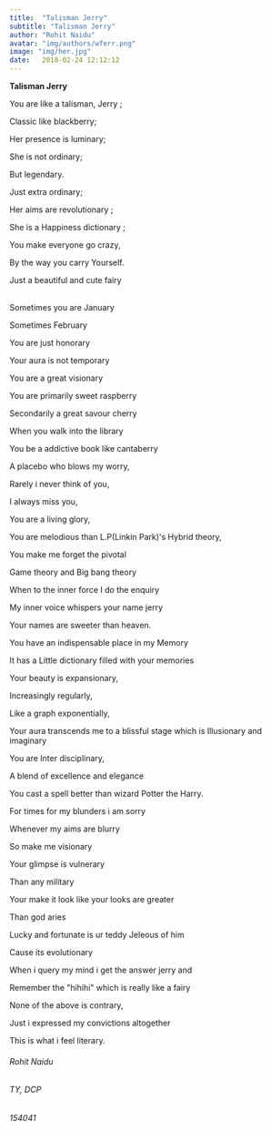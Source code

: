 ```yaml
---
title:  "Talisman Jerry"
subtitle: "Talisman Jerry"
author: "Rohit Naidu"
avatar: "img/authors/wferr.png"
image: "img/her.jpg"
date:   2018-02-24 12:12:12
---
```

**Talisman Jerry**

You are like a talisman, Jerry ;

Classic like blackberry;

Her presence is luminary;

She is not ordinary;

But legendary.

Just extra ordinary;

Her aims are revolutionary ;

She is a Happiness dictionary ;

You make everyone go crazy,

By the way you carry Yourself.

Just a beautiful and cute fairy

<br>
Sometimes you are January

Sometimes February 

You are just honorary 

Your aura is not temporary

You are a great visionary 

You are primarily sweet raspberry

Secondarily a great savour cherry
<br>

When you walk into the library

You be a addictive book like cantaberry

A placebo who blows my worry,

Rarely i never think of you,

I always miss you,

You are a living glory,

You are melodious than L.P(Linkin Park)'s Hybrid theory,

You make me forget the pivotal 

Game theory and Big bang theory
<br>

When to the inner force I do the enquiry

My inner voice whispers your name jerry

Your names are sweeter than heaven.
<br>

You have an indispensable place in my Memory 

It has a Little dictionary filled with your memories

Your beauty is expansionary,

Increasingly regularly,

Like a graph exponentially,

Your aura transcends me to a blissful stage which is Illusionary and imaginary

You are Inter disciplinary,

A blend of excellence and elegance
<br>

You cast a spell better than wizard Potter the Harry.

For times for my blunders i am sorry

Whenever my aims are blurry

So make me visionary

Your glimpse is vulnerary 

Than any military

Your make it look like your looks are greater

Than god aries
<br>

Lucky and fortunate is ur teddy
Jeleous of him

Cause its evolutionary 

When i query my mind i get the answer jerry and 

Remember the "hihihi" which is really like a fairy

None of the above is contrary,

Just i expressed my convictions altogether 

This is what i feel literary.
<br>
###### Rohit Naidu
###### TY, DCP
###### 154041
